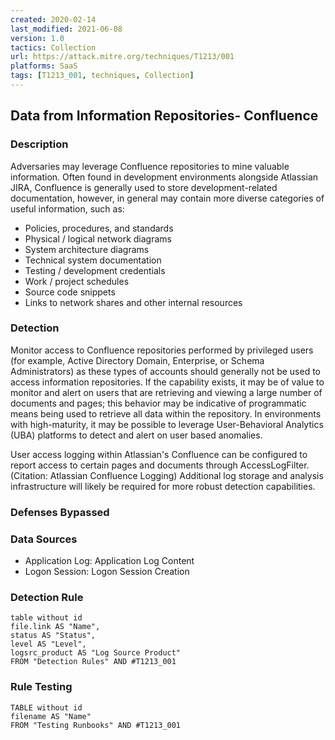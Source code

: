 ```yaml
---
created: 2020-02-14
last_modified: 2021-06-08
version: 1.0
tactics: Collection
url: https://attack.mitre.org/techniques/T1213/001
platforms: SaaS
tags: [T1213_001, techniques, Collection]
---
```


## Data from Information Repositories- Confluence

### Description


Adversaries may leverage Confluence repositories to mine valuable information. Often found in development environments alongside Atlassian JIRA, Confluence is generally used to store development-related documentation, however, in general may contain more diverse categories of useful information, such as:

* Policies, procedures, and standards
* Physical / logical network diagrams
* System architecture diagrams
* Technical system documentation
* Testing / development credentials
* Work / project schedules
* Source code snippets
* Links to network shares and other internal resources


### Detection

Monitor access to Confluence repositories performed by privileged users (for example, Active Directory Domain, Enterprise, or Schema Administrators) as these types of accounts should generally not be used to access information repositories. If the capability exists, it may be of value to monitor and alert on users that are retrieving and viewing a large number of documents and pages; this behavior may be indicative of programmatic means being used to retrieve all data within the repository. In environments with high-maturity, it may be possible to leverage User-Behavioral Analytics (UBA) platforms to detect and alert on user based anomalies.

User access logging within Atlassian's Confluence can be configured to report access to certain pages and documents through AccessLogFilter. (Citation: Atlassian Confluence Logging) Additional log storage and analysis infrastructure will likely be required for more robust detection capabilities.

### Defenses Bypassed



### Data Sources

  - Application Log: Application Log Content
  -  Logon Session: Logon Session Creation
### Detection Rule

```dataview
table without id
file.link AS "Name",
status AS "Status",
level AS "Level",
logsrc_product AS "Log Source Product"
FROM "Detection Rules" AND #T1213_001
```

### Rule Testing

```dataview
TABLE without id
filename AS "Name"
FROM "Testing Runbooks" AND #T1213_001
```
